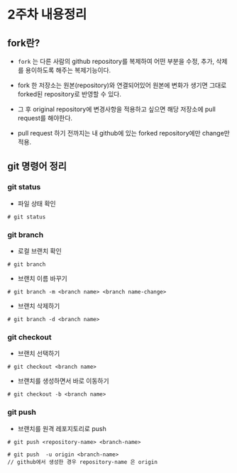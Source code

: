 # 2주차 내용정리

## fork란?
- `fork` 는 다른 사람의 github repository를 복제하여 어떤 부분을 수정, 추가, 삭제를 용이하도록 해주는 복제기능이다.

- fork 한 저장소는 원본(repository)와 연결되어있어 원본에 변화가 생기면 그대로 forked된 repository로 반영할 수 있다.
 

- 그 후 original repository에 변경사항을 적용하고 싶으면 해당 저장소에 pull request를 해야한다.

- pull request 하기 전까지는 내 github에 있는 forked repository에만 change만 적용.


## git 명령어 정리

### git status
- 파일 상태 확인

```
# git status
```

### git branch
- 로컬 브랜치 확인
```
# git branch
```
- 브랜치 이름 바꾸기
```
# git branch -m <branch name> <branch name-change>
```

- 브랜치 삭제하기
```
# git branch -d <branch name>
```

### git checkout

- 브랜치 선택하기
```
# git checkout <branch name>
```

- 브랜치를 생성하면서 바로 이동하기
```
# git checkout -b <branch name>
```

### git push
- 브랜치를 원격 레포지토리로 push
```
# git push <repository-name> <branch-name>

# git push  -u origin <branch-name>
// github에서 생성한 경우 repository-name 은 origin
```
